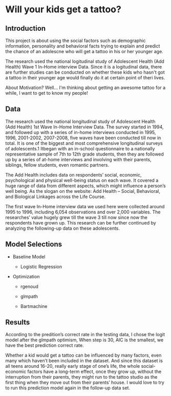 # Will your kids get a tattoo?

## Introduction                 
    
   This project is about using the social factors such as demographic information, personality and behavioral facts trying to explain and predict the chance of an adolescne who will get a tattoo in his or her younger age.                
                
The research used the national logitudinal study of Adolescent Health (Add Health) Wave 1 In-Home interview Data. Since it is a logitudinal data, there are further studies can be conducted on whether these kids who hasn't got a tattoo in their younger age would finally do it at certain point of theri lives.            
                
About Motivation? Well... I'm thinking about getting an awesome tattoo for a while, I want to get to know my people!
                   
## Data                             

The research used the national longitudinal study of Adolescent Health (Add Health) 1st Wave In-Home Interview Data. The survey started in 1994, and followed up with a series of in-home interviews conducted in 1995, 1996, 2001-2002, 2007-2008, five waves have been conducted till now in total. It is one of the biggest and most comprehensive longitudinal surveys of adolescents.1 Itbegan with an in-school questionnaire to a nationally representative sample of 7th to 12th grade students, then they are followed up by a series of at-home interviews and involving with their parents, siblings, fellow students, even romantic partners.       
          
The Add Health includes data on respondents’ social, economic, psychological and physical well-being status on each wave. It covered a huge range of data from different aspects, which might influence a person’s well being. As the slogan on the website: Add Health – Social, Behavioral, and Biological Linkages across the Life Course.           
              
The first wave In-Home interview data we used here were collected around 1995 to 1996, including 6,054 observations and over 2,000 variables. The researches’ value hugely grew till the wave 3 till now since now the respondents have grown up. This research can be further continued by analyzing the following-up data on these adolescents.

## Model Selections

+ Baseline Model

  + Logistic Regression

+ Optimization

  + rgenoud
  
  + glmpath
  
  + Bartmachine

## Results

According to the predition’s correct rate in the testing data, I chose the logit model after the glmpath optimism, When step is 30, AIC is the smallest, we have the best prediction correct rate.

Whether a kid would get a tattoo can be influenced by many factors, even many which haven’t been included in the dataset. And since this dataset is all teens around 16-20, really early stage of one’s life, the whole social-economic factors have a long-term effect, once they grow up, without the interruption from their parents, they might run to the tattoo studio as the first thing when they move out from their parents’ house. I would love to try to run this prediction model again in the follow-up data set.

